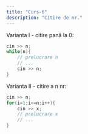 ```yaml
---
title: "Curs-6"
description: "Citire de nr."
---
```


Varianta I - citire pană la 0:
```cpp
cin >> n;
while(n){
    // prelucrare n
    // ...
    cin >> n;
}
```

Varianta II - citire a n nr:
```cpp
cin >> n;
for(i=1;i<=n;i++){
    cin >> x;
    // prelucrare x
    // ...
}
```